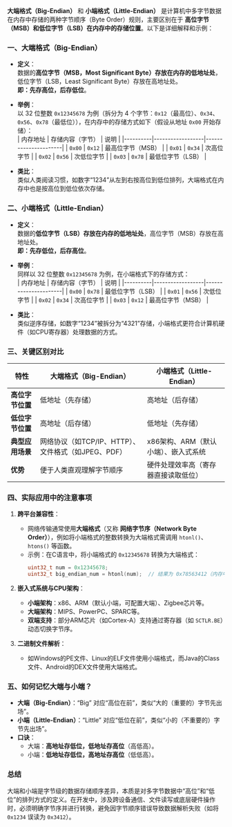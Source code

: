 **大端格式（Big-Endian）** 和 **小端格式（Little-Endian）** 是计算机中多字节数据在内存中存储的两种字节顺序（Byte Order）规则，主要区别在于 **高位字节（MSB）和低位字节（LSB）在内存中的存储位置**。以下是详细解释和示例：
### **一、大端格式（Big-Endian）**
- **定义**：  
  数据的**高位字节（MSB，Most Significant Byte）存放在内存的低地址处**，低位字节（LSB，Least Significant Byte）存放在高地址处。  
  **即：先存高位，后存低位**。

- **举例**：  
  以 32 位整数 `0x12345678` 为例（拆分为 4 个字节：`0x12`（最高位）、`0x34`、`0x56`、`0x78`（最低位）），在内存中的存储方式如下（假设从地址 `0x00` 开始存储）：  
  | 内存地址 | 存储内容（字节） | 说明                 |
  |----------|------------------|----------------------|
  | `0x00`   | `0x12`           | 最高位字节（MSB）    |
  | `0x01`   | `0x34`           | 次高位字节           |
  | `0x02`   | `0x56`           | 次低位字节           |
  | `0x03`   | `0x78`           | 最低位字节（LSB）    |

- **类比**：  
  类似人类阅读习惯，如数字“1234”从左到右按高位到低位排列，大端格式在内存中也是按高位到低位依次存储。


### **二、小端格式（Little-Endian）**
- **定义**：  
  数据的**低位字节（LSB）存放在内存的低地址处**，高位字节（MSB）存放在高地址处。  
  **即：先存低位，后存高位**。

- **举例**：  
  同样以 32 位整数 `0x12345678` 为例，在小端格式下的存储方式：  
  | 内存地址 | 存储内容（字节） | 说明                 |
  |----------|------------------|----------------------|
  | `0x00`   | `0x78`           | 最低位字节（LSB）    |
  | `0x01`   | `0x56`           | 次低位字节           |
  | `0x02`   | `0x34`           | 次高位字节           |
  | `0x03`   | `0x12`           | 最高位字节（MSB）    |

- **类比**：  
  类似逆序存储，如数字“1234”被拆分为“4321”存储，小端格式更符合计算机硬件（如CPU寄存器）处理数据的方式。


### **三、关键区别对比**
| **特性**         | **大端格式（Big-Endian）**       | **小端格式（Little-Endian）**     |
|------------------|----------------------------------|------------------------------------|
| **高位字节位置** | 低地址（先存储）                 | 高地址（后存储）                   |
| **低位字节位置** | 高地址（后存储）                 | 低地址（先存储）                   |
| **典型应用场景** | 网络协议（如TCP/IP、HTTP）、文件格式（如JPEG、PDF） | x86架构、ARM（默认小端）、嵌入式系统 |
| **优势**         | 便于人类直观理解字节顺序         | 硬件处理效率高（寄存器直接读取低位）|


### **四、实际应用中的注意事项**
1. **跨平台兼容性**：  
   - 网络传输通常使用**大端格式**（又称 **网络字节序（Network Byte Order）**），例如将小端格式的整数转换为大端格式需调用 `htonl()`、`htons()` 等函数。  
   - 示例：在C语言中，将小端格式的 `0x12345678` 转换为大端格式：  
     ```c
     uint32_t num = 0x12345678;
     uint32_t big_endian_num = htonl(num);  // 结果为 0x78563412（内存中按大端存储）
     ```

2. **嵌入式系统与CPU架构**：  
   - **小端架构**：x86、ARM（默认小端，可配置大端）、Zigbee芯片等。  
   - **大端架构**：MIPS、PowerPC、SPARC等。  
   - **双端支持**：部分ARM芯片（如Cortex-A）支持通过寄存器（如 `SCTLR.BE`）动态切换字节序。

3. **二进制文件解析**：  
   - 如Windows的PE文件、Linux的ELF文件使用小端格式，而Java的Class文件、Android的DEX文件使用大端格式。


### **五、如何记忆大端与小端？**
- **大端（Big-Endian）**：“Big” 对应“高位在前”，类似“大的（重要的）字节先出场”。  
- **小端（Little-Endian）**：“Little” 对应“低位在前”，类似“小的（不重要的）字节先出场”。  
- **口诀**：  
  - 大端：**高地址存低位，低地址存高位**（高低高）。  
  - 小端：**低地址存低位，高地址存高位**（低低高）。


### **总结**
大端和小端是字节级的数据存储顺序差异，本质是对多字节数据中“高位”和“低位”的排列方式的定义。在开发中，涉及跨设备通信、文件读写或底层硬件操作时，必须明确字节序并进行转换，避免因字节顺序错误导致数据解析失败（如将 `0x1234` 误读为 `0x3412`）。